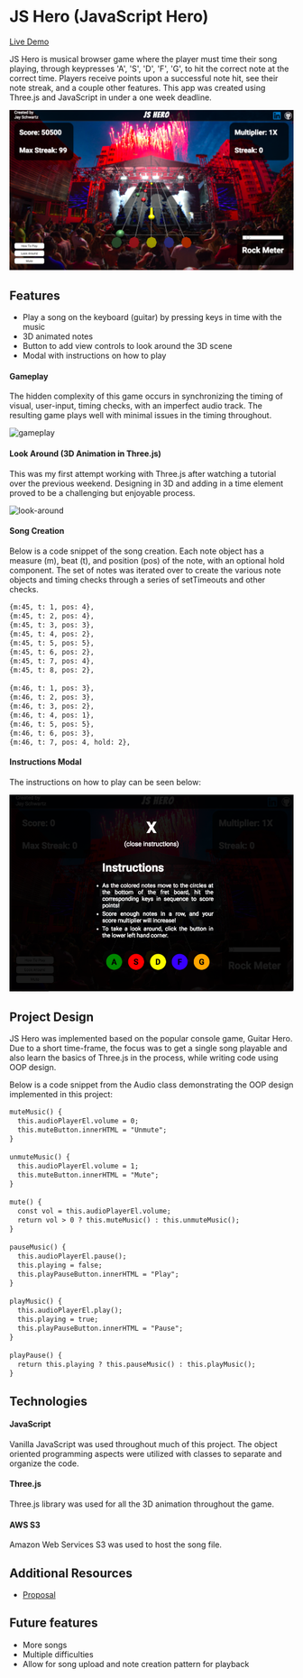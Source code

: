 # JS Hero (JavaScript Hero)
[Live Demo](https://jhedev96.github.io/JS-Hero/)

JS Hero is musical browser game where the player must time their song playing, through keypresses 'A', 'S', 'D', 'F', 'G', to hit the correct note at the correct time.  Players receive points upon a successful note hit, see their note streak, and a couple other features.  This app was created using Three.js and JavaScript in under a one week deadline.

![game-screenshot](https://raw.githubusercontent.com/jhedev96/JS-Hero/master/game_play.png)

## Features
* Play a song on the keyboard (guitar) by pressing keys in time with the music
* 3D animated notes
* Button to add view controls to look around the 3D scene
* Modal with instructions on how to play

#### Gameplay
The hidden complexity of this game occurs in synchronizing the timing of visual, user-input, timing checks, with an imperfect audio track.  The resulting game plays well with minimal issues in the timing throughout.

![gameplay](https://github.com/jyschwrtz/guitar-hero-design/blob/master/gifs/gameplay.gif?raw=true)

#### Look Around (3D Animation in Three.js)
This was my first attempt working with Three.js after watching a tutorial over the previous weekend.  Designing in 3D and adding in a time element proved to be a challenging but enjoyable process.

![look-around](https://github.com/jyschwrtz/guitar-hero-design/blob/master/gifs/look_around.gif?raw=true)

#### Song Creation
Below is a code snippet of the song creation.  Each note object has a measure (m), beat (t), and position (pos) of the note, with an optional hold component.  The set of notes was iterated over to create the various note objects and timing checks through a series of setTimeouts and other checks.
```
{m:45, t: 1, pos: 4},
{m:45, t: 2, pos: 4},
{m:45, t: 3, pos: 3},
{m:45, t: 4, pos: 2},
{m:45, t: 5, pos: 5},
{m:45, t: 6, pos: 2},
{m:45, t: 7, pos: 4},
{m:45, t: 8, pos: 2},

{m:46, t: 1, pos: 3},
{m:46, t: 2, pos: 3},
{m:46, t: 3, pos: 2},
{m:46, t: 4, pos: 1},
{m:46, t: 5, pos: 5},
{m:46, t: 6, pos: 3},
{m:46, t: 7, pos: 4, hold: 2},
```

#### Instructions Modal
The instructions on how to play can be seen below:

![instructions](https://raw.githubusercontent.com/jhedev96/JS-Hero/master/instructions.png)

## Project Design
JS Hero was implemented based on the popular console game, Guitar Hero.  Due to a short time-frame, the focus was to get a single song playable and also learn the basics of Three.js in the process, while writing code using OOP design.

Below is a code snippet from the Audio class demonstrating the OOP design implemented in this project:
```
muteMusic() {
  this.audioPlayerEl.volume = 0;
  this.muteButton.innerHTML = "Unmute";
}

unmuteMusic() {
  this.audioPlayerEl.volume = 1;
  this.muteButton.innerHTML = "Mute";
}

mute() {
  const vol = this.audioPlayerEl.volume;
  return vol > 0 ? this.muteMusic() : this.unmuteMusic();
}

pauseMusic() {
  this.audioPlayerEl.pause();
  this.playing = false;
  this.playPauseButton.innerHTML = "Play";
}

playMusic() {
  this.audioPlayerEl.play();
  this.playing = true;
  this.playPauseButton.innerHTML = "Pause";
}

playPause() {
  return this.playing ? this.pauseMusic() : this.playMusic();
}
```

## Technologies
#### JavaScript
Vanilla JavaScript was used throughout much of this project.  The object oriented programming aspects were utilized with classes to separate and organize the code.

#### Three.js
Three.js library was used for all the 3D animation throughout the game.

#### AWS S3
Amazon Web Services S3 was used to host the song file.

## Additional Resources
* [Proposal](https://github.com/jhedev96/JS-Hero/blob/master/docs/proposal.md)

## Future features
* More songs
* Multiple difficulties
* Allow for song upload and note creation pattern for playback
